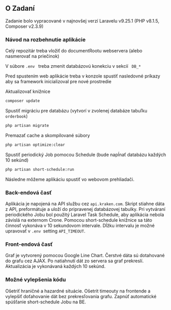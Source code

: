 ## O Zadaní

Zadanie bolo vypracované v najnovšej verzí Laravelu v9.25.1 (PHP v8.1.5, Composer v2.3.9)

### Návod na rozbehnutie aplikácie

Celý repozitár treba vložiť do documentRootu webservera (alebo nasmerovať na priečinok)

V súbore ```.env ``` treba zmenit databázovú konekciu v sekcií ``` DB_*```

Pred spustením web aplikácie treba v konzole spustiť nasledovné príkazy aby sa framework inicializoval pre nové prostredie

Aktualizovať knižnice
```bash
composer update
```
Spustiť migráciu pre databázu (vytvorí v zvolenej databáze tabuľku ```orderbook```)
```bash
php artisan migrate
```
Premazať cache a skompilované súbory
```bash
php artisan optimize:clear
```
Spustiť periodický Job pomocou Schedule (bude napĺnať databázu každých 10 sekúnd)
```bash
php artisan short-schedule:run
```

Následne môžeme aplikáciu spustiť vo webovom prehliadači.

### Back-endová časť
Aplikácia je napojená na API službu cez ```api.kraken.com```.
Skript stiahne dáta z API, preformátuje a uloží do pripravenej databázovej tabulky.
Pri vytváraní periodického Jobu bol použitý Laravel Task Schedule, aby aplikácia nebola závislá na externom Crone.
Pomocou short-schedule knižnice sa táto činnosť vykonáva v 10 sekundovom intervale.
Dĺžku intervalu je možné upravovať v ```.env ```setting ```API_TIMEOUT```.

### Front-endová časť
Graf je vytvorený pomocou Google Line Chart. 
Čerstvé dáta sú dotahované do grafu cez AJAX. 
Po natiahnutí dát zo servera sa graf prekreslí. Aktualizácia je vykonávaná každých 10 sekúnd.

### Možné vylepšenia kódu
Ošetriť hraničné a hazardné situácie. 
Ošetrit timeouty na frontende a vylepšiť doťahovanie dát bez prekresľovania grafu.
Zapnúť automatické spúšťanie short-schedule Jobu na BE.


